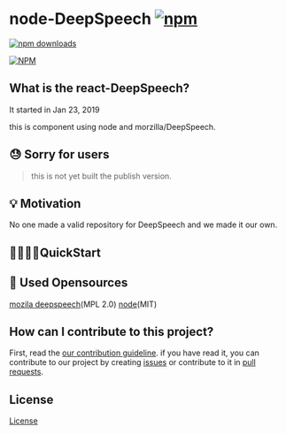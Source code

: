 # node-DeepSpeech [![npm](https://img.shields.io/npm/v/node-deepspeech.svg)](<(https://www.npmjs.com/package/node-deepspeech)>)

[![npm downloads](https://img.shields.io/npm/dm/node-deepspeech.svg)](https://www.npmjs.com/package/node-deepspeech)

[![NPM](https://nodei.co/npm/node-deepspeech.png)](https://npmjs.org/package/node-deepspeech)

## What is the react-DeepSpeech?

It started in Jan 23, 2019

this is component using node and morzilla/DeepSpeech.

## :sweat: Sorry for users

> this is not yet built the publish version.

## 💡 Motivation

No one made a valid repository for DeepSpeech and we made it our own.

## 🏃‍♀️🏃‍♂️QuickStart

## 🔧 Used Opensources

[mozila deepspeech](https://github.com/mozilla/DeepSpeech)(MPL 2.0)
[node](https://github.com/nodejs/node)(MIT)

## How can I contribute to this project?

First, read the [our contribution guideline](CONTRIBUTING.md). if you have read it, you can contribute to our project by creating [issues](https://github.com/Bogglian/node-DeepSpeech/issues) or contribute to it in [pull requests](https://github.com/Bogglian/node-DeepSpeech/pulls).

## License

[License](LICENSE)
